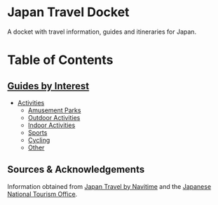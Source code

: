 # Japan Travel Docket
A docket with travel information, guides and itineraries for Japan.

# Table of Contents
## [Guides by Interest](navitime/guides/by%20interest)
- [Activities](navitime/guides/by%20interest/activities)
	- [Amusement Parks](navitime/guides/by%20interest/activities/amusement-parks.md)
	- [Outdoor Activities](navitime/guides/by%20interest/activities/outdoor-activities.md)
	- [Indoor Activities](navitime/guides/by%20interest/activities/indoor-activities.md)
	- [Sports](navitime/guides/by%20interest/activities/sports.md)
	- [Cycling](navitime/guides/by%20interest/activities/cycling.md)
	- [Other](navitime/guides/by%20interest/activities/other.md)

## Sources & Acknowledgements
Information obtained from [Japan Travel by Navitime](https://japantravel.navitime.com/) and the [Japanese National Tourism Office](https://www.japan.travel/en).

